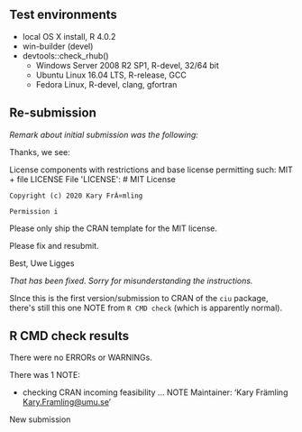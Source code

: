 ## Test environments
* local OS X install, R 4.0.2
* win-builder (devel) 
* devtools::check_rhub()
  - Windows Server 2008 R2 SP1, R-devel, 32/64 bit
  - Ubuntu Linux 16.04 LTS, R-release, GCC
  - Fedora Linux, R-devel, clang, gfortran

## Re-submission 


*Remark about initial submission was the following:*

Thanks, we see:

  License components with restrictions and base license permitting such:
    MIT + file LICENSE
  File 'LICENSE':
    # MIT License

    Copyright (c) 2020 Kary FrÃ¤mling

    Permission i

Please only ship the CRAN template for the MIT license.

Please fix and resubmit.

Best,
Uwe Ligges


*That has been fixed. Sorry for misunderstanding the instructions.* 

SInce this is the first version/submission to CRAN of the `ciu` package, 
there's still this one NOTE from `R CMD check` (which is apparently normal).

## R CMD check results
There were no ERRORs or WARNINGs. 

There was 1 NOTE:

* checking CRAN incoming feasibility ... NOTE
Maintainer: ‘Kary Främling <Kary.Framling@umu.se>’

New submission

